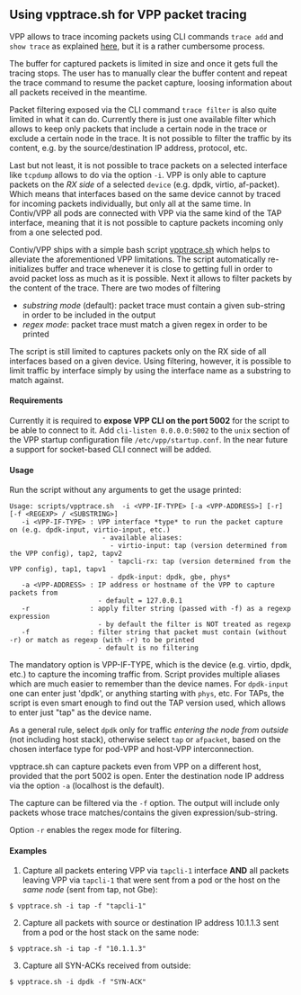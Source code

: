 ## Using vpptrace.sh for VPP packet tracing

VPP allows to trace incoming packets using CLI commands `trace add` and `show trace`
as explained [here](VPP_PACKET_TRACING_K8S.md), but it is a rather cumbersome process.

The buffer for captured packets is limited in size and once it gets full the tracing
stops. The user has to manually clear the buffer content and repeat the trace command
to resume the packet capture, loosing information about all packets received in the meantime.

Packet filtering exposed via the CLI command `trace filter` is also quite limited
in what it can do. Currently there is just one available filter which allows to keep
only packets that include a certain node in the trace or exclude a certain node in the trace.
It is not possible to filter the traffic by its content, e.g. by the source/destination
IP address, protocol, etc.

Last but not least, it is not possible to trace packets on a selected interface
like `tcpdump` allows to do via the option `-i`. VPP is only able to capture packets
on the *RX side* of a selected `device` (e.g. dpdk, virtio, af-packet). Which means
that interfaces based on the same device cannot by traced for incoming packets
individually, but only all at the same time. In Contiv/VPP all pods are connected
with VPP via the same kind of the TAP interface, meaning that it is not possible to
capture packets incoming only from a one selected pod.

Contiv/VPP ships with a simple bash script [vpptrace.sh](../scripts/vpptrace.sh)
which helps to alleviate the aforementioned VPP limitations. The script automatically
re-initializes buffer and trace whenever it is close to getting full in order to
avoid packet loss as much as it is possible. Next it allows to filter packets
by the content of the trace. There are two modes of filtering
 - *substring mode* (default): packet trace must contain a given sub-string in order to
    be included in the output
 - *regex mode*: packet trace must match a given regex in order to be printed

The script is still limited to captures packets only on the RX side of all interfaces
based on a given device. Using filtering, however, it is possible to limit traffic
by interface simply by using the interface name as a substring to match against.

#### Requirements

Currently it is required to **expose VPP CLI on the port 5002** for the script
to be able to connect to it.
Add `cli-listen 0.0.0.0:5002` to the `unix` section of the VPP startup configuration
file `/etc/vpp/startup.conf`.
In the near future a support for socket-based CLI connect will be added.

#### Usage

Run the script without any arguments to get the usage printed:
```
Usage: scripts/vpptrace.sh  -i <VPP-IF-TYPE> [-a <VPP-ADDRESS>] [-r] [-f <REGEXP> / <SUBSTRING>]
   -i <VPP-IF-TYPE> : VPP interface *type* to run the packet capture on (e.g. dpdk-input, virtio-input, etc.)
                       - available aliases:
                         - virtio-input: tap (version determined from the VPP config), tap2, tapv2
                         - tapcli-rx: tap (version determined from the VPP config), tap1, tapv1
                         - dpdk-input: dpdk, gbe, phys*
   -a <VPP-ADDRESS> : IP address or hostname of the VPP to capture packets from
                      - default = 127.0.0.1
   -r               : apply filter string (passed with -f) as a regexp expression
                      - by default the filter is NOT treated as regexp
   -f               : filter string that packet must contain (without -r) or match as regexp (with -r) to be printed
                      - default is no filtering
```

The mandatory option is VPP-IF-TYPE, which is the device (e.g. virtio, dpdk, etc.)
to capture the incoming traffic from. Script provides multiple aliases which
are much easier to remember than the device names. For `dpdk-input` one can enter
just 'dpdk', or anything starting with `phys`, etc. For TAPs, the script is even
smart enough to find out the TAP version used, which allows to enter just "tap"
as the device name.

As a general rule, select `dpdk` only for traffic *entering the node from outside*
(not including host stack), otherwise select `tap` or `afpacket`, based on the chosen
interface type for pod-VPP and host-VPP interconnection.

vpptrace.sh can capture packets even from VPP on a different host, provided that
the port 5002 is open. Enter the destination node IP address via the option `-a`
(localhost is the default).

The capture can be filtered via the `-f` option. The output will include only packets
whose trace matches/contains the given expression/sub-string.

Option `-r` enables the regex mode for filtering.

#### Examples

1. Capture all packets entering VPP via `tapcli-1` interface **AND** all packets
   leaving VPP via `tapcli-1` that were sent from a pod or the host on the *same node*
   (sent from tap, not Gbe):
```
$ vpptrace.sh -i tap -f "tapcli-1"
```

2. Capture all packets with source or destination IP address 10.1.1.3 sent from a pod
   or the host stack on the same node:
```
$ vpptrace.sh -i tap -f "10.1.1.3"
```

3. Capture all SYN-ACKs received from outside:
```
$ vpptrace.sh -i dpdk -f "SYN-ACK"
```